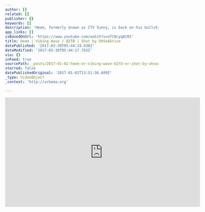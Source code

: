 ```yaml
---
author: []
related: []
publisher: {}
keywords: []
description: 'Heem, formerly known as CTV Sunny, is back on his bullshit. '
app_links: []
isBasedOnUrl: 'https://www.youtube.com/watch?v=ofC0cyq8CRI'
title: Heem | Vibing Wave / B2TB | Shot by OhSoAktive
datePublished: '2017-03-30T05:44:19.838Z'
dateModified: '2017-03-30T05:44:17.702Z'
via: {}
inFeed: true
sourcePath: _posts/2017-01-02-heem-or-vibing-wave-b2tb-or-shot-by-ohsoaktive.md
starred: false
datePublishedOriginal: '2017-01-02T13:51:36.689Z'
_type: VideoObject
_context: 'http://schema.org'

---
```

<iframe src="https://cdn.embedly.com/widgets/media.html?src=https%3A%2F%2Fwww.youtube.com%2Fembed%2FofC0cyq8CRI%3Ffeature%3Doembed&amp;url=http%3A%2F%2Fwww.youtube.com%2Fwatch%3Fv%3DofC0cyq8CRI&amp;image=https%3A%2F%2Fi.ytimg.com%2Fvi%2FofC0cyq8CRI%2Fhqdefault.jpg&amp;key=b7d04c9b404c499eba89ee7072e1c4f7&amp;type=text%2Fhtml&amp;schema=youtube" width="640" height="360" scrolling="no" frameborder="0" allowfullscreen="" style=""></iframe>